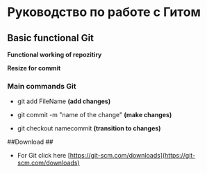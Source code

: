 # Руководство по работе с Гитом

## Basic functional Git ##

**Functional working of repozitiry**

**Resize for commit**

### Main commands Git

* git add FileName **(add changes)**

* git commit -m "name of the change" **(make changes)**

* git checkout namecommit **(transition to changes)**


##Download ##

* For Git click here [https://git-scm.com/downloads](https://git-scm.com/downloads)
